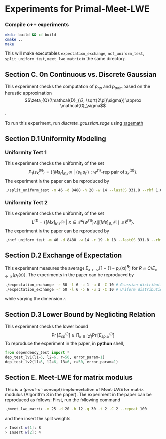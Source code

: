 # Experiments for Primal-Meet-LWE

### Compile c++ experiments

```bash
mkdir build && cd build
cmake ..
make
```

This will make executables `expectation_exchange`, `ncf_uniform_test`, `split_uniform_test`, `meet_lwe_matrix` in the same directory.

## Section C. On Continuous vs. Discrete Gaussian

This experiment checks the computation of $p_{np}$ and $p_{adm}$ based on the herustic approximation 
$$\zeta_{Q}(\mathcal{D}_{\Z, \sqrt{2\pi}\sigma}) \approx \mathcal{G}_\sigma$$.

To run this experiment, run *discrete_gaussian.sage* using [sagemath](https://www.sagemath.org/)
  
## Section D.1 Uniformity Modeling
  
### Uniformity Test 1
 
This experiment checks the uniformity of the set 
$$P_1(s_k^{(0)}) = \{[Ms_r]_{B, r^{(1)}} ~|~ (s_r, s_r'): w^{(1)}\text{-rep pair of~} s_k^{(0)}\} .$$
The experiment in the paper can be reproduced by
```bash
./split_uniform_test -m 46 -d 8488 -h 20 -w 14 --lastGS 331.8 --rhf 1.0048 # from q = 2^699 and beta = 300
```  

### Uniformity Test 2
This experiment checks the uniformity of the set 
$$L^{(1)} = \{[Mx]_{B, r^{(0)}} ~|~ x \in \mathcal T^d(w^{(1)}) \wedge \|[Ms]_{B, r^{(1)}}\| \le \ell^{(1)}\} .$$
The experiment in the paper can be reproduced by
```bash
./ncf_uniform_test -m 46 -d 8488 -w 14 -r 19 -b 18 --lastGS 331.8 --rhf 1.0048 # from q = 2^699 and beta = 300
```

## Section D.2 Exchange of Expectation
This experiment measures the average $E_{x\leftarrow \mathcal D}\left[ 1 - (1 - p_{r}(x))^{R} \right]$ for $R \approx C/E_{x\leftarrow \mathcal D}[p_r(x)]$.
The experiments in the paper can be reproduced by
```bash
./expectation_exchange -r 50 -l 6 -b 1 -u 0 -C 10 # Gaussian distribution
./expectation_exchange -r 50 -l 6 -b 6 -u 1 -C 10 # Uniform distribution
```
while varying the dimension $r$.

## Section D.3 Lower Bound by Neglicting Relation
This experiment checks the lower bound 
$$ \Pr[E_{sp}^{(i)}] \ge \prod_{k\in [2^i]}\Pr[E_{sp, k}^{(i)}]$$
To reproduce the experiment in the paper, in **python** shell,
```python
from dependency_test import *
dep_test_lv1(l1=6, l2=6, r=50, error_param=1)
dep_test_lv2(l1=6, l2=6, l3=6, r=50, error_param=1)
```

## Section E. Meet-LWE for matrix modulus
This is a (proof-of-concept) implementation of Meet-LWE for matrix modulus (Algorithm 3 in the paper).
The experiment in the paper can be reproduced as follows:
First, run the following command
```bash
./meet_lwe_matrix -m 25 -d 20 -h 12 -q 30 -t 2 -C 2 --repeat 100
```
and then insert the split weights
```bash
> Insert w[1]: 8
> Insert w[2]: 4
```

